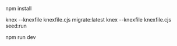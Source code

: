 


npm install

knex --knexfile knexfile.cjs migrate:latest
knex --knexfile knexfile.cjs seed:run 

npm run dev